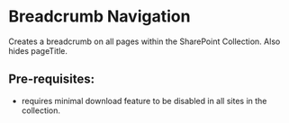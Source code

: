 # Breadcrumb Navigation
Creates a breadcrumb on all pages within the SharePoint Collection.  Also hides pageTitle.

## Pre-requisites:
- requires minimal download feature to be disabled in all sites in the collection.
